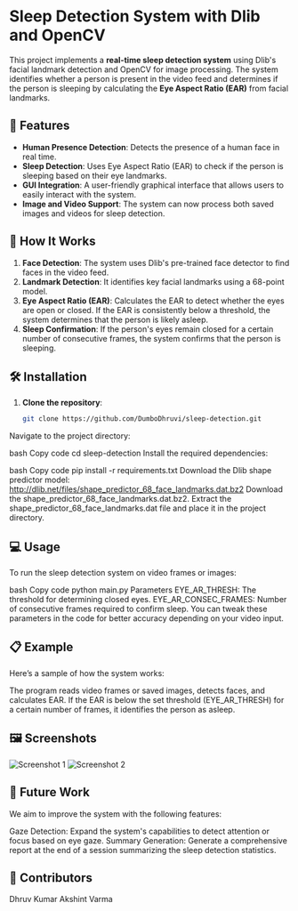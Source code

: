 # Sleep Detection System with Dlib and OpenCV

This project implements a **real-time sleep detection system** using Dlib's facial landmark detection and OpenCV for image processing. The system identifies whether a person is present in the video feed and determines if the person is sleeping by calculating the **Eye Aspect Ratio (EAR)** from facial landmarks.

## 📌 Features

- **Human Presence Detection**: Detects the presence of a human face in real time.
- **Sleep Detection**: Uses Eye Aspect Ratio (EAR) to check if the person is sleeping based on their eye landmarks.
- **GUI Integration**: A user-friendly graphical interface that allows users to easily interact with the system.
- **Image and Video Support**: The system can now process both saved images and videos for sleep detection.

## 🚀 How It Works

1. **Face Detection**: The system uses Dlib's pre-trained face detector to find faces in the video feed.
2. **Landmark Detection**: It identifies key facial landmarks using a 68-point model.
3. **Eye Aspect Ratio (EAR)**: Calculates the EAR to detect whether the eyes are open or closed. If the EAR is consistently below a threshold, the system determines that the person is likely asleep.
4. **Sleep Confirmation**: If the person's eyes remain closed for a certain number of consecutive frames, the system confirms that the person is sleeping.

## 🛠 Installation

1. **Clone the repository**:

   ```bash
   git clone https://github.com/DumboDhruvi/sleep-detection.git
Navigate to the project directory:

bash
Copy code
cd sleep-detection
Install the required dependencies:

bash
Copy code
pip install -r requirements.txt
Download the Dlib shape predictor model:
http://dlib.net/files/shape_predictor_68_face_landmarks.dat.bz2
Download the shape_predictor_68_face_landmarks.dat.bz2.
Extract the shape_predictor_68_face_landmarks.dat file and place it in the project directory.
## 💻 Usage
To run the sleep detection system on video frames or images:

bash
Copy code
python main.py
Parameters
EYE_AR_THRESH: The threshold for determining closed eyes.
EYE_AR_CONSEC_FRAMES: Number of consecutive frames required to confirm sleep.
You can tweak these parameters in the code for better accuracy depending on your video input.

## 📋 Example
Here’s a sample of how the system works:

The program reads video frames or saved images, detects faces, and calculates EAR.
If the EAR is below the set threshold (EYE_AR_THRESH) for a certain number of frames, it identifies the person as asleep.
## 🖼️ Screenshots

![Screenshot 1](sleeping.png)
![Screenshot 2](awake.png)

## 📅 Future Work
We aim to improve the system with the following features:

Gaze Detection: Expand the system's capabilities to detect attention or focus based on eye gaze.
Summary Generation: Generate a comprehensive report at the end of a session summarizing the sleep detection statistics.
## 🤝 Contributors
Dhruv Kumar
Akshint Varma
